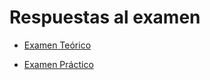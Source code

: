 # Respuestas al examen

- [Examen Teórico](examen-teorico.md)

- [Examen Práctico](examen-practico.ipynb)
